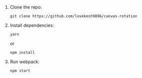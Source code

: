 1.  Clone the repo:

        git clone https://github.com/lovekesh9896/canvas-rotation

2.  Install dependencies:

        yarn

    or

        npm install

3.  Run webpack:

        npm start
